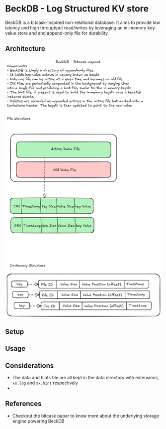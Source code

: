 # BeckDB - Log Structured KV store

BeckDB is a bitcask-inspired non-relational database. It aims to provide low latency and high throughput read/writes by leveraging an in-memory key-value store and and append-only file for durability.

## Architecture

![Architecture](./architecture.png)

## Setup

## Usage

## Considerations

-   The data and hints file are all kept in the data directory with extensions, `xx.log` and `xx.hint` respectively
-

## References

-   Checkout the bitcask paper to know more about the underlying storage engine powering BeckDB
